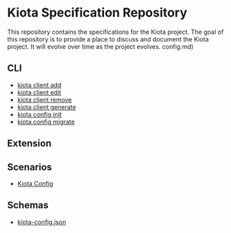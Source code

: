 # Kiota Specification Repository

This repository contains the specifications for the Kiota project. The goal of this repository is to provide a place to discuss and document the Kiota project. It will evolve over time as the project evolves.
config.md)

## CLI

* [kiota client add](./cli/client-add.md)
* [kiota client edit](./cli/client-edit.md)
* [kiota client remove](./cli/client-remove.md)
* [kiota client generate](./cli/client-generate.md)
* [kiota config init](./cli/config-init.md)
* [kiota config migrate](./cli/config-migrate.md)

## Extension

## Scenarios

* [Kiota Config](./scenarios/kiota.config.md)

## Schemas

* [kiota-config.json](./schemas/kiota-config.json)